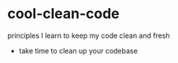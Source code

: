 # cool-clean-code
principles I learn to keep my code clean and fresh

 - take time to clean up your codebase
